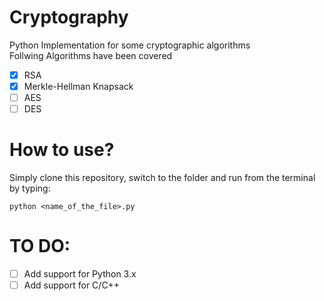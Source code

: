 # Cryptography
Python Implementation for some cryptographic algorithms                             
Follwing Algorithms have been covered
 - [x] RSA
 - [x] Merkle-Hellman Knapsack
 - [ ] AES
 - [ ] DES
 
 # How to use?
 Simply clone this repository, switch to the folder and run from the terminal by typing:
 ``` 
 python <name_of_the_file>.py
 ```
 # TO DO:
 - [ ] Add support for Python 3.x
 - [ ] Add support for C/C++
